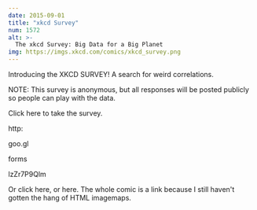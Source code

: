 ```yaml
---
date: 2015-09-01
title: "xkcd Survey"
num: 1572
alt: >-
  The xkcd Survey: Big Data for a Big Planet
img: https://imgs.xkcd.com/comics/xkcd_survey.png
---
```

Introducing the XKCD SURVEY! A search for weird correlations.

NOTE: This survey is anonymous, but all responses will be posted publicly so people can play with the data.

Click here to take the survey.

http:

goo.gl

forms

lzZr7P9Qlm

Or click here, or here. The whole comic is a link because I still haven't gotten the hang of HTML imagemaps.

